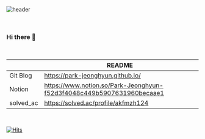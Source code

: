 ![header](https://capsule-render.vercel.app/api?type=waving&color=auto&height=300&section=header&text=Always%20hungry+to+keep+learning&fontSize=50)

<br>

### Hi there 👋

<br>

|  | README |
| ------ | ------ |
| Git Blog | https://park-jeonghyun.github.io/ |
| Notion | https://www.notion.so/Park-Jeonghyun-f52d3f4048c449b5907631960becaae1 |
| solved_ac | https://solved.ac/profile/akfmzh124|

<br>

[![Hits](https://hits.seeyoufarm.com/api/count/incr/badge.svg?url=https%3A%2F%2Fgithub.com%2FPark-JeongHyun%2F&count_bg=%23A96302&title_bg=%23555555&icon=swift.svg&icon_color=%23E7E7E7&title=hits&edge_flat=false)](https://hits.seeyoufarm.com)

<!--
**Park-JeongHyun/Park-JeongHyun** is a ✨ _special_ ✨ repository because its `README.md` (this file) appears on your GitHub profile.

Here are some ideas to get you started:

- 🔭 I’m currently working on ...
- 🌱 I’m currently learning ...
- 👯 I’m looking to collaborate on ...
- 🤔 I’m looking for help with ...
- 💬 Ask me about ...
- 📫 How to reach me: ...
- 😄 Pronouns: ...
- ⚡ Fun fact: ...
-->
